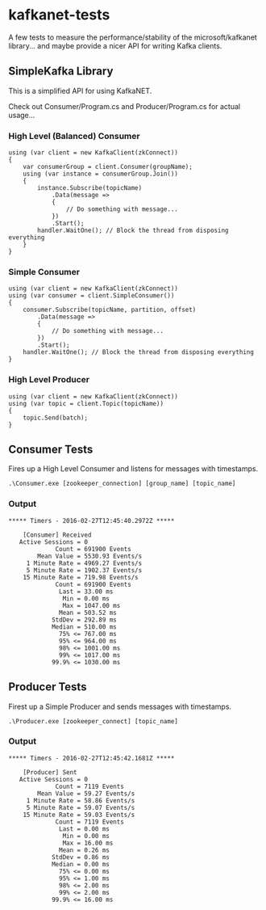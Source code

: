 # kafkanet-tests
A few tests to measure the performance/stability of the microsoft/kafkanet library... and maybe provide a nicer API for writing Kafka clients.

## SimpleKafka Library

This is a simplified API for using KafkaNET.

Check out Consumer/Program.cs and Producer/Program.cs for actual usage...

### High Level (Balanced) Consumer

    using (var client = new KafkaClient(zkConnect))
    {
        var consumerGroup = client.Consumer(groupName);
        using (var instance = consumerGroup.Join())
        {
            instance.Subscribe(topicName)
                .Data(message =>
                {
                    // Do something with message...
                })
                .Start();
            handler.WaitOne(); // Block the thread from disposing everything
        }
    }

### Simple Consumer

    using (var client = new KafkaClient(zkConnect))
    using (var consumer = client.SimpleConsumer())
    {
        consumer.Subscribe(topicName, partition, offset)
            .Data(message =>
            {
                // Do something with message...
            })
            .Start();
        handler.WaitOne(); // Block the thread from disposing everything
    }

### High Level Producer

    using (var client = new KafkaClient(zkConnect))
    using (var topic = client.Topic(topicName))
    {
        topic.Send(batch);
    }

## Consumer Tests

Fires up a High Level Consumer and listens for messages with timestamps.

    .\Consumer.exe [zookeeper_connection] [group_name] [topic_name]

### Output

    ***** Timers - 2016-02-27T12:45:40.2972Z *****

        [Consumer] Received
       Active Sessions = 0
                 Count = 691900 Events
            Mean Value = 5530.93 Events/s
         1 Minute Rate = 4969.27 Events/s
         5 Minute Rate = 1902.37 Events/s
        15 Minute Rate = 719.98 Events/s
                 Count = 691900 Events
                  Last = 33.00 ms
                   Min = 0.00 ms
                   Max = 1047.00 ms
                  Mean = 503.52 ms
                StdDev = 292.89 ms
                Median = 510.00 ms
                  75% <= 767.00 ms
                  95% <= 964.00 ms
                  98% <= 1001.00 ms
                  99% <= 1017.00 ms
                99.9% <= 1030.00 ms


## Producer Tests

Firest up a Simple Producer and sends messages with timestamps.

    .\Producer.exe [zookeeper_connect] [topic_name]

### Output

    ***** Timers - 2016-02-27T12:45:42.1681Z *****

        [Producer] Sent
       Active Sessions = 0
                 Count = 7119 Events
            Mean Value = 59.27 Events/s
         1 Minute Rate = 58.86 Events/s
         5 Minute Rate = 59.07 Events/s
        15 Minute Rate = 59.03 Events/s
                 Count = 7119 Events
                  Last = 0.00 ms
                   Min = 0.00 ms
                   Max = 16.00 ms
                  Mean = 0.26 ms
                StdDev = 0.86 ms
                Median = 0.00 ms
                  75% <= 0.00 ms
                  95% <= 1.00 ms
                  98% <= 2.00 ms
                  99% <= 2.00 ms
                99.9% <= 16.00 ms
